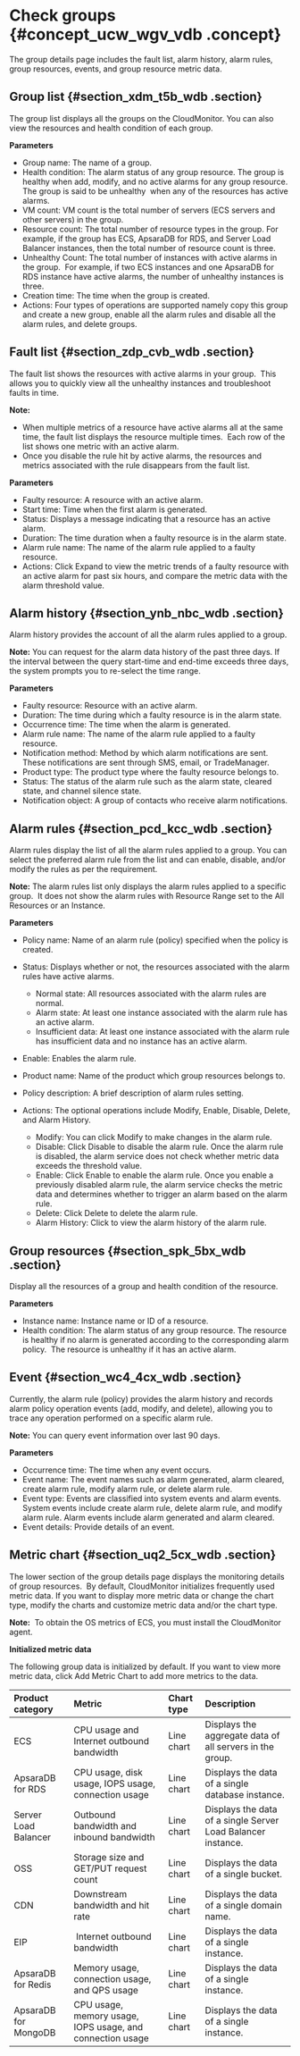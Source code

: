 # Check groups {#concept_ucw_wgv_vdb .concept}

The group details page includes the fault list, alarm history, alarm rules, group resources, events, and group resource metric data.

## Group list {#section_xdm_t5b_wdb .section}

The group list displays all the groups on the CloudMonitor. You can also view the resources and health condition of each group.

**Parameters**

-   Group name: The name of a group.
-   Health condition: The alarm status of any group resource. The group is healthy when add, modify, and no active alarms for any group resource.  The group is said to be unhealthy  when any of the resources has active alarms.
-   VM count: VM count is the total number of servers \(ECS servers and other servers\) in the group.
-   Resource count: The total number of resource types in the group. For example, if the group has ECS, ApsaraDB for RDS, and Server Load Balancer instances, then the total number of resource count is three.
-   Unhealthy Count: The total number of instances with active alarms in the group.  For example, if two ECS instances and one ApsaraDB for RDS instance have active alarms, the number of unhealthy instances is three.
-   Creation time: The time when the group is created.
-   Actions: Four types of operations are supported namely copy this group and create a new group, enable all the alarm rules and disable all the alarm rules, and delete groups.

## Fault list {#section_zdp_cvb_wdb .section}

The fault list shows the resources with active alarms in your group.  This allows you to quickly view all the unhealthy instances and troubleshoot faults in time.

**Note:** 

-   When multiple metrics of a resource have active alarms all at the same time, the fault list displays the resource multiple times.  Each row of the list shows one metric with an active alarm.
-   Once you disable the rule hit by active alarms, the resources and metrics associated with the rule disappears from the fault list.

**Parameters**

-   Faulty resource: A resource with an active alarm.
-   Start time: Time when the first alarm is generated.
-   Status: Displays a message indicating that a resource has an active alarm.
-   Duration: The time duration when a faulty resource is in the alarm state.
-   Alarm rule name: The name of the alarm rule applied to a faulty resource.
-   Actions: Click Expand to view the metric trends of a faulty resource with an active alarm for past six hours, and compare the metric data with the alarm threshold value.

## Alarm history {#section_ynb_nbc_wdb .section}

Alarm history provides the account of all the alarm rules applied to a group.

**Note:** You can request for the alarm data history of the past three days. If the interval between the query start-time and end-time exceeds three days, the system prompts you to re-select the time range.

**Parameters**

-   Faulty resource: Resource with an active alarm.
-   Duration: The time during which a faulty resource is in the alarm state.
-   Occurrence time: The time when the alarm is generated.
-   Alarm rule name: The name of the alarm rule applied to a faulty resource.
-   Notification method: Method by which alarm notifications are sent.  These notifications are sent through SMS, email, or TradeManager.
-   Product type: The product type where the faulty resource belongs to.
-   Status: The status of the alarm rule such as the alarm state, cleared state, and channel silence state.
-   Notification object: A group of contacts who receive alarm notifications.

## Alarm rules {#section_pcd_kcc_wdb .section}

Alarm rules display the list of all the alarm rules applied to a group. You can select the preferred alarm rule from the list and can enable, disable, and/or modify the rules as per the requirement.

**Note:** The alarm rules list only displays the alarm rules applied to a specific group.  It does not show the alarm rules with Resource Range set to the All Resources or an Instance.

**Parameters**

-   Policy name: Name of an alarm rule \(policy\) specified when the policy is created.

-   Status: Displays whether or not, the resources associated with the alarm rules have active alarms.

    -   Normal state: All resources associated with the alarm rules are normal.
    -   Alarm state: At least one instance associated with the alarm rule has an active alarm.
    -   Insufficient data: At least one instance associated with the alarm rule has insufficient data and no instance has an active alarm.
-   Enable: Enables the alarm rule.

-   Product name: Name of the product which group resources belongs to.
-   Policy description: A brief description of alarm rules setting.
-   Actions: The optional operations include Modify, Enable, Disable, Delete, and Alarm History.

    -   Modify: You can click Modify to make changes in the alarm rule.
    -   Disable: Click Disable to disable the alarm rule. Once the alarm rule is disabled, the alarm service does not check whether metric data exceeds the threshold value.
    -   Enable: Click Enable to enable the alarm rule. Once you enable a previously disabled alarm rule, the alarm service checks the metric data and determines whether to trigger an alarm based on the alarm rule.
    -   Delete: Click Delete to delete the alarm rule.
    -   Alarm History: Click to view the alarm history of the alarm rule.

## Group resources {#section_spk_5bx_wdb .section}

Display all the resources of a group and health condition of the resource.

**Parameters**

-   Instance name: Instance name or ID of a resource.
-   Health condition: The alarm status of any group resource. The resource is healthy if no alarm is generated according to the corresponding alarm policy.  The resource is unhealthy if it has an active alarm.

## Event {#section_wc4_4cx_wdb .section}

Currently, the alarm rule \(policy\) provides the alarm history and records alarm policy operation events \(add, modify, and delete\), allowing you to trace any operation performed on a specific alarm rule.

**Note:** You can query event information over last 90 days.

**Parameters**

-   Occurrence time: The time when any event occurs.
-   Event name: The event names such as alarm generated, alarm cleared, create alarm rule, modify alarm rule, or delete alarm rule.
-   Event type: Events are classified into system events and alarm events.  System events include create alarm rule, delete alarm rule, and modify alarm rule. Alarm events include alarm generated and alarm cleared.
-   Event details: Provide details of an event.

## Metric chart {#section_uq2_5cx_wdb .section}

The lower section of the group details page displays the monitoring details of group resources.  By default, CloudMonitor initializes frequently used metric data. If you want to display more metric data or change the chart type, modify the charts and customize metric data and/or the chart type.

**Note:**  To obtain the OS metrics of ECS, you must install the CloudMonitor agent.

**Initialized metric data**

The following group data is initialized by default. If you want to view more metric data, click Add Metric Chart to add more metrics to the data.

|Product category|Metric|Chart type|Description|
|:---------------|:-----|:---------|:----------|
|ECS|CPU usage and Internet outbound bandwidth|Line chart|Displays the aggregate data of all servers in the group.|
|ApsaraDB for RDS |CPU usage, disk usage, IOPS usage, connection usage|Line chart|Displays the data of a single database instance.|
|Server Load Balancer|Outbound bandwidth and inbound bandwidth|Line chart|Displays the data of a single Server Load Balancer instance.|
|OSS|Storage size and GET/PUT request count|Line chart|Displays the data of a single bucket.|
|CDN|Downstream bandwidth and hit rate|Line chart|Displays the data of a single domain name.|
|EIP| Internet outbound bandwidth|Line chart|Displays the data of a single instance.|
|ApsaraDB for Redis|Memory usage, connection usage, and QPS usage|Line chart|Displays the data of a single instance.|
|ApsaraDB for MongoDB|CPU usage, memory usage, IOPS usage, and connection usage|Line chart|Displays the data of a single instance.|

